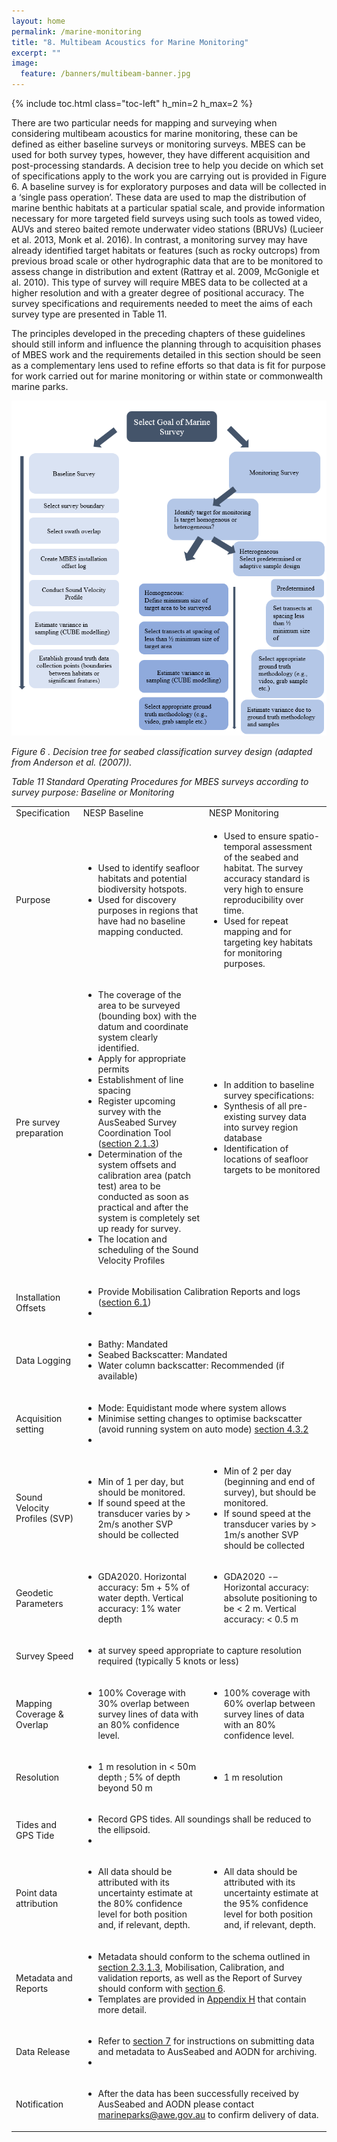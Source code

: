 ```yaml
---
layout: home
permalink: /marine-monitoring
title: "8. Multibeam Acoustics for Marine Monitoring"
excerpt: ""
image:
  feature: /banners/multibeam-banner.jpg
---
```

{% include toc.html class="toc-left" h_min=2 h_max=2 %}

There are two particular needs for mapping and surveying when considering multibeam acoustics for marine monitoring, these can be defined as either baseline surveys or monitoring surveys. MBES can be used for both survey types, however, they have different acquisition and post-processing standards. A decision tree to help you decide on which set of specifications apply to the work you are carrying out is provided in Figure 6. A baseline survey is for exploratory purposes and data will be collected in a ‘single pass operation’. These data are used to map the distribution of marine benthic habitats at a particular spatial scale, and provide information necessary for more targeted field surveys using such tools as towed video, AUVs and stereo baited remote underwater video stations (BRUVs) (Lucieer et al. 2013, Monk et al. 2016). In contrast, a monitoring survey may have already identified target habitats or features (such as rocky outcrops) from previous broad scale or other hydrographic data that are to be monitored to assess change in distribution and extent (Rattray et al. 2009, McGonigle et al. 2010). This type of survey will require MBES data to be collected at a higher resolution and with a greater degree of positional accuracy. The survey specifications and requirements needed to meet the aims of each survey type are presented in Table 11. 

The principles developed in the preceding chapters of these guidelines should still inform and influence the planning through to acquisition phases of MBES work and the requirements detailed in this section should be seen as a complementary lens used to refine efforts so that data is fit for purpose for work carried out for marine monitoring or within state or commonwealth marine parks.


<img src="images/figures/image6.png" width="" alt="alt_text" title="image_tooltip">

<em>Figure 6 . Decision tree for seabed classification survey design (adapted from Anderson et al. (2007)).</em>

<em>Table 11 Standard Operating Procedures for MBES surveys according to survey purpose: Baseline or Monitoring</em>

<table>
  <tr>
   <td>Specification
   </td>
   <td>NESP Baseline
   </td>
   <td>NESP Monitoring
   </td>
  </tr>
  <tr>
   <td>Purpose
   </td>
   <td>
<ul>

<li>Used to identify seafloor habitats and potential biodiversity hotspots.

<li>Used for discovery purposes in regions that have had no baseline mapping conducted.
</li>
   <td>
<ul>

<li>Used to ensure spatio-temporal assessment of the seabed and habitat. The survey accuracy standard is very high to ensure reproducibility over time.

<li>Used for repeat mapping and for targeting key habitats for monitoring purposes.
</li>
</ul>
   </td>
  </tr>
  <tr>
   <td>Pre survey preparation
   </td>
   <td>
<ul>

<li>The coverage of the area to be surveyed (bounding box) with the datum and coordinate system clearly identified.

<li>Apply for appropriate permits

<li>Establishment of line spacing

<li>Register upcoming survey with the AusSeabed Survey Coordination Tool (<a href="#heading=h.2xcytpi">section 2.1.3</a>)

<li>Determination of the system offsets and calibration area (patch test) area to be conducted as soon as practical and after the system is completely set up ready for survey. 

<li>The location and scheduling of the Sound Velocity Profiles
</li>
</ul>
   </td>
   <td>
<ul>

<li>In addition to baseline survey specifications:

<li>Synthesis of all pre-existing survey data into survey region  database

<li>Identification of locations of seafloor targets to be monitored 
</li>
</ul>
   </td>
  </tr>
  <tr>
   <td>Installation Offsets
   </td>
   <td colspan="2" >
<ul>

<li>Provide Mobilisation Calibration Reports and logs (<a href="#heading=h.zu0gcz">section 6.1</a>)

<li>
</li>
</ul>
   </td>
  </tr>
  <tr>
   <td>Data Logging
   </td>
   <td colspan="2" >
<ul>

<li>Bathy: Mandated

<li>Seabed Backscatter: Mandated

<li>Water column backscatter: Recommended (if available)
</li>
</ul>
   </td>
  </tr>
  <tr>
   <td>Acquisition setting
   </td>
   <td colspan="2" >
<ul>

<li>Mode: Equidistant mode where system allows

<li>Minimise setting changes to optimise backscatter (avoid running system on auto mode) <a href="#heading=h.39kk8xu">section 4.3.2</a>

<li>
</li>
</ul>
   </td>
  </tr>
  <tr>
   <td>Sound Velocity Profiles (SVP)
   </td>
   <td>
<ul>

<li>Min of 1 per day, but should be monitored.

<li>If sound speed at the transducer varies by > 2m/s another SVP should be collected
</li>
</ul>
   </td>
   <td>
<ul>

<li>Min of 2 per day (beginning and end of survey), but should be monitored.

<li>If sound speed at the transducer varies by > 1m/s another SVP should be collected
</li>
</ul>
   </td>
  </tr>
  <tr>
   <td>Geodetic Parameters
   </td>
   <td>
<ul>

<li>GDA2020. Horizontal accuracy: 5m + 5% of water depth. Vertical accuracy: 1% water depth
</li>
</ul>
   </td>
   <td>
<ul>

<li>GDA2020 -– Horizontal accuracy: absolute positioning to be &lt; 2 m. Vertical accuracy: &lt; 0.5 m
</li>
</ul>
   </td>
  </tr>
  <tr>
   <td>Survey Speed
   </td>
   <td colspan="2" >
<ul>

<li>at survey speed appropriate to capture resolution required (typically 5 knots or less)
</li>
</ul>
   </td>
  </tr>
  <tr>
   <td>Mapping Coverage & Overlap
   </td>
   <td>
<ul>

<li>100% Coverage with 30% overlap between survey lines of data with an 80% confidence level.
</li>
</ul>
   </td>
   <td>
<ul>

<li>100% coverage with 60% overlap between survey lines of data with an 80% confidence level.
</li>
</ul>
   </td>
  </tr>
  <tr>
   <td>Resolution
   </td>
   <td>
<ul>

<li>1 m resolution in &lt; 50m depth ; 5% of depth beyond 50 m
</li>
</ul>
   </td>
   <td>
<ul>

<li> 1 m resolution 
</li>
</ul>
   </td>
  </tr>
  <tr>
   <td>Tides and GPS Tide
   </td>
   <td colspan="2" >
<ul>

<li>Record GPS tides. All soundings shall be reduced to the ellipsoid.

<li>
</li>
</ul>
   </td>
  </tr>
  <tr>
   <td>Point data attribution
   </td>
   <td>
<ul>

<li>All data should be attributed with its uncertainty estimate at the 80% confidence level for both position and, if relevant, depth.
</li>
</ul>
   </td>
   <td>
<ul>

<li>All data should be attributed with its uncertainty estimate at the 95% confidence level for both position and, if relevant, depth.
</li>
</ul>
   </td>
  </tr>
  <tr>
   <td>Metadata and Reports
   </td>
   <td colspan="2" >
<ul>

<li>Metadata should conform to the schema outlined in <a href="#heading=h.147n2zr">section 2.3.1.3</a>, Mobilisation, Calibration, and validation reports, as well as the Report of Survey should conform with <a href="#heading=h.2koq656">section 6</a>. 

<li>Templates are provided in <a href="https://australian-multibeam-guidelines.github.io/appendices#appendix-h--records-templates">Appendix H</a> that contain more detail. 
</li>
</ul>
   </td>
  </tr>
  <tr>
   <td>Data Release
   </td>
   <td colspan="2" >
<ul>

<li>Refer to <a href="#heading=h.3x8tuzt">section 7</a> for instructions on submitting data and metadata to AusSeabed and AODN for archiving. 

<li>
</li>
</ul>
   </td>
  </tr>
  <tr>
   <td>Notification
   </td>
   <td colspan="2" >
<ul>

<li>After the data has been successfully received by AusSeabed and AODN please contact <a href="mailto:marineparks@awe.gov.au">marineparks@awe.gov.au</a> to confirm delivery of data.
</li>
</ul>
   </td>
  </tr>
</table>
